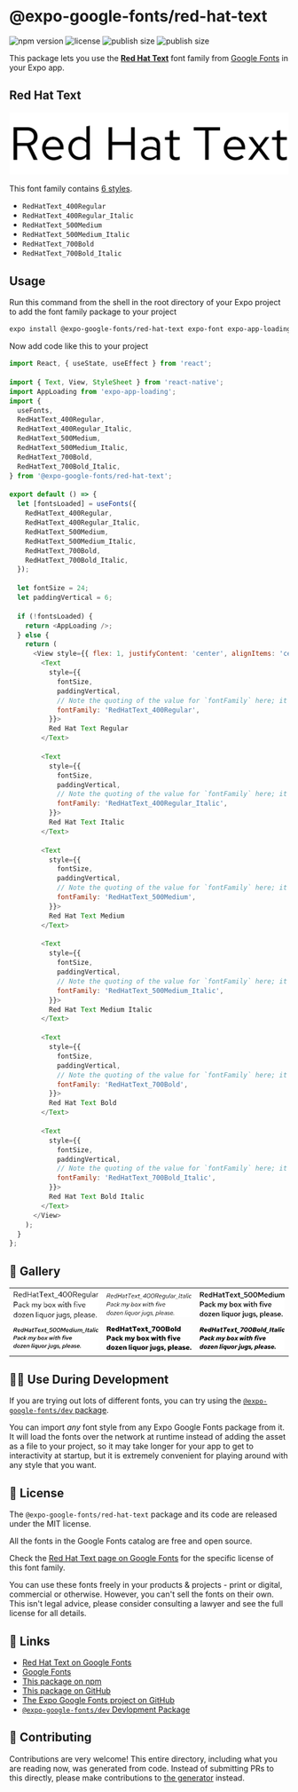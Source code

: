 # @expo-google-fonts/red-hat-text

![npm version](https://flat.badgen.net/npm/v/@expo-google-fonts/red-hat-text)
![license](https://flat.badgen.net/github/license/expo/google-fonts)
![publish size](https://flat.badgen.net/packagephobia/install/@expo-google-fonts/red-hat-text)
![publish size](https://flat.badgen.net/packagephobia/publish/@expo-google-fonts/red-hat-text)

This package lets you use the [**Red Hat Text**](https://fonts.google.com/specimen/Red+Hat+Text) font family from [Google Fonts](https://fonts.google.com/) in your Expo app.

## Red Hat Text

![Red Hat Text](./font-family.png)

This font family contains [6 styles](#-gallery).

- `RedHatText_400Regular`
- `RedHatText_400Regular_Italic`
- `RedHatText_500Medium`
- `RedHatText_500Medium_Italic`
- `RedHatText_700Bold`
- `RedHatText_700Bold_Italic`

## Usage

Run this command from the shell in the root directory of your Expo project to add the font family package to your project
```sh
expo install @expo-google-fonts/red-hat-text expo-font expo-app-loading
```

Now add code like this to your project
```js
import React, { useState, useEffect } from 'react';

import { Text, View, StyleSheet } from 'react-native';
import AppLoading from 'expo-app-loading';
import {
  useFonts,
  RedHatText_400Regular,
  RedHatText_400Regular_Italic,
  RedHatText_500Medium,
  RedHatText_500Medium_Italic,
  RedHatText_700Bold,
  RedHatText_700Bold_Italic,
} from '@expo-google-fonts/red-hat-text';

export default () => {
  let [fontsLoaded] = useFonts({
    RedHatText_400Regular,
    RedHatText_400Regular_Italic,
    RedHatText_500Medium,
    RedHatText_500Medium_Italic,
    RedHatText_700Bold,
    RedHatText_700Bold_Italic,
  });

  let fontSize = 24;
  let paddingVertical = 6;

  if (!fontsLoaded) {
    return <AppLoading />;
  } else {
    return (
      <View style={{ flex: 1, justifyContent: 'center', alignItems: 'center' }}>
        <Text
          style={{
            fontSize,
            paddingVertical,
            // Note the quoting of the value for `fontFamily` here; it expects a string!
            fontFamily: 'RedHatText_400Regular',
          }}>
          Red Hat Text Regular
        </Text>

        <Text
          style={{
            fontSize,
            paddingVertical,
            // Note the quoting of the value for `fontFamily` here; it expects a string!
            fontFamily: 'RedHatText_400Regular_Italic',
          }}>
          Red Hat Text Italic
        </Text>

        <Text
          style={{
            fontSize,
            paddingVertical,
            // Note the quoting of the value for `fontFamily` here; it expects a string!
            fontFamily: 'RedHatText_500Medium',
          }}>
          Red Hat Text Medium
        </Text>

        <Text
          style={{
            fontSize,
            paddingVertical,
            // Note the quoting of the value for `fontFamily` here; it expects a string!
            fontFamily: 'RedHatText_500Medium_Italic',
          }}>
          Red Hat Text Medium Italic
        </Text>

        <Text
          style={{
            fontSize,
            paddingVertical,
            // Note the quoting of the value for `fontFamily` here; it expects a string!
            fontFamily: 'RedHatText_700Bold',
          }}>
          Red Hat Text Bold
        </Text>

        <Text
          style={{
            fontSize,
            paddingVertical,
            // Note the quoting of the value for `fontFamily` here; it expects a string!
            fontFamily: 'RedHatText_700Bold_Italic',
          }}>
          Red Hat Text Bold Italic
        </Text>
      </View>
    );
  }
};

```

## 🔡 Gallery


||||
|-|-|-|
|![RedHatText_400Regular](./RedHatText_400Regular.ttf.png)|![RedHatText_400Regular_Italic](./RedHatText_400Regular_Italic.ttf.png)|![RedHatText_500Medium](./RedHatText_500Medium.ttf.png)||
|![RedHatText_500Medium_Italic](./RedHatText_500Medium_Italic.ttf.png)|![RedHatText_700Bold](./RedHatText_700Bold.ttf.png)|![RedHatText_700Bold_Italic](./RedHatText_700Bold_Italic.ttf.png)||


## 👩‍💻 Use During Development

If you are trying out lots of different fonts, you can try using the [`@expo-google-fonts/dev` package](https://github.com/expo/google-fonts/tree/master/font-packages/dev#readme).

You can import *any* font style from any Expo Google Fonts package from it. It will load the fonts
over the network at runtime instead of adding the asset as a file to your project, so it may take longer
for your app to get to interactivity at startup, but it is extremely convenient
for playing around with any style that you want.

## 📖 License

The `@expo-google-fonts/red-hat-text` package and its code are released under the MIT license.

All the fonts in the Google Fonts catalog are free and open source.

Check the [Red Hat Text page on Google Fonts](https://fonts.google.com/specimen/Red+Hat+Text) for the specific license of this font family.

You can use these fonts freely in your products & projects - print or digital, commercial or otherwise. However, you can't sell the fonts on their own. This isn't legal advice, please consider consulting a lawyer and see the full license for all details.

## 🔗 Links

- [Red Hat Text on Google Fonts](https://fonts.google.com/specimen/Red+Hat+Text)
- [Google Fonts](https://fonts.google.com/)
- [This package on npm](https://www.npmjs.com/package/@expo-google-fonts/red-hat-text)
- [This package on GitHub](https://github.com/expo/google-fonts/tree/master/font-packages/red-hat-text)
- [The Expo Google Fonts project on GitHub](https://github.com/expo/google-fonts)
- [`@expo-google-fonts/dev` Devlopment Package](https://github.com/expo/google-fonts/tree/master/font-packages/dev)

## 🤝 Contributing

Contributions are very welcome! This entire directory, including what you are reading now, was generated from code. Instead of submitting PRs to this directly, please make contributions to [the generator](https://github.com/expo/google-fonts/tree/master/packages/generator) instead.
